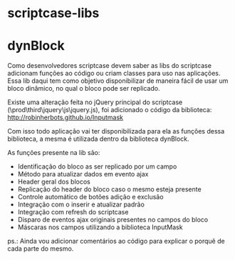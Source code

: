 # scriptcase-libs
# dynBlock

Como desenvolvedores scriptcase devem saber as libs do scriptcase adicionam funções ao código ou criam classes para uso nas aplicações.
Essa lib daqui tem como objetivo disponibilizar de maneira fácil de usar um bloco dinâmico, no qual o bloco pode ser replicado.

Existe uma alteração feita no jQuery principal do scriptcase (\prod\third\jquery\js\jquery.js), 
foi adicionado o código da biblioteca: http://robinherbots.github.io/Inputmask

Com isso todo aplicação vai ter disponibilizada para ela as funções dessa biblioteca, a mesma é utilizada dentro da biblioteca dynBlock.

As funções presente na lib são:
* Identificação do bloco as ser replicado por um campo
* Método para atualizar dados em evento ajax
* Header geral dos blocos
* Replicação do header do bloco caso o mesmo esteja presente
* Controle automático de botões adição e exclusão
* Integração com o inserir e atualizar padrão
* Integração com refresh do scriptcase
* Disparo de eventos ajax originais presentes no campos do bloco
* Máscaras nos campos utilizando a biblioteca InputMask

ps.: Ainda vou adicionar comentários ao código para explicar o porquê de cada parte do mesmo.
